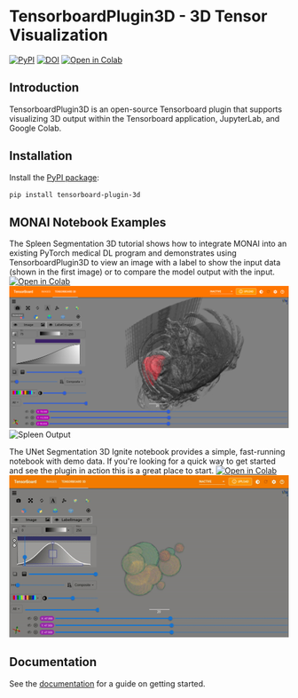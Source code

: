 TensorboardPlugin3D - 3D Tensor Visualization
===============================================

[![PyPI](https://img.shields.io/pypi/v/tensorboard-plugin-3d.svg)](https://pypi.python.org/pypi/tensorboard-plugin-3d)
[![DOI](https://zenodo.org/badge/423910165.svg)](https://zenodo.org/badge/latestdoi/423910165)
[![Open in Colab](https://colab.research.google.com/assets/colab-badge.svg)](https://colab.research.google.com/github/KitwareMedical/tensorboard-plugin-3d/blob/main/demo/notebook/unet_segmentation_3d_ignite.ipynb)

Introduction
------------

TensorboardPlugin3D is an open-source Tensorboard plugin that supports
visualizing 3D output within the Tensorboard application, JupyterLab, and
Google Colab.

Installation
------------

Install the [PyPI package](https://pypi.python.org/pypi/tensorboard-plugin-3d):

```sh
pip install tensorboard-plugin-3d
```

MONAI Notebook Examples
-----------------
The Spleen Segmentation 3D tutorial shows how to integrate MONAI into an existing PyTorch medical DL program and demonstrates using TensorboardPlugin3D to view an image with a label to show the input data (shown in the first image) or to compare the model output with the input. [![Open in Colab](https://colab.research.google.com/assets/colab-badge.svg)](https://colab.research.google.com/github/KitwareMedical/tensorboard-plugin-3d/blob/main/demo/notebook/spleen_segmentation_3d.ipynb)
![Spleen Image with Label](https://github.com/KitwareMedical/tensorboard-plugin-3d/blob/main/docs/images/spleen_with_label.png?raw=true)
![Spleen Output](https://github.com/KitwareMedical/tensorboard-plugin-3d/blob/main/docs/images/label_with_output.gif?raw=true)

The UNet Segmentation 3D Ignite notebook provides a simple, fast-running notebook with demo data. If you're looking for a quick way to get started and see the plugin in action this is a great place to start. [![Open in Colab](https://colab.research.google.com/assets/colab-badge.svg)](https://colab.research.google.com/github/KitwareMedical/tensorboard-plugin-3d/blob/main/demo/notebook/unet_segmentation_3d_ignite.ipynb)
![UNet Output](https://github.com/KitwareMedical/tensorboard-plugin-3d/blob/main/docs/images/unet.gif?raw=true)

Documentation
-------------

See the [documentation](https://tensorboardplugin3d.readthedocs.io/en/latest/)
for a guide on getting started.

